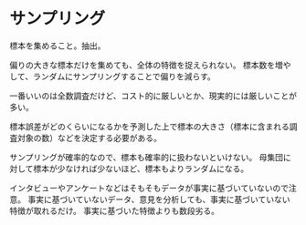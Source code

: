 # サンプリング

標本を集めること。抽出。

偏りの大きな標本だけを集めても、全体の特徴を捉えられない。
標本数を増やして、ランダムにサンプリングすることで偏りを減らす。

一番いいのは全数調査だけど、コスト的に厳しいとか、現実的には厳しいことが多い。

標本誤差がどのくらいになるかを予測した上で標本の大きさ（標本に含まれる調査対象の数）などを決定する必要がある。

サンプリングが確率的なので、標本も確率的に扱わないといけない。
母集団に対して標本が少なければ少ないほど、標本もよりランダムになる。

インタビューやアンケートなどはそもそもデータが事実に基づいていないので注意。
事実に基づいていないデータ、意見を分析しても、事実に基づいていない特徴が取れるだけ。
事実に基づいた特徴よりも数段劣る。
